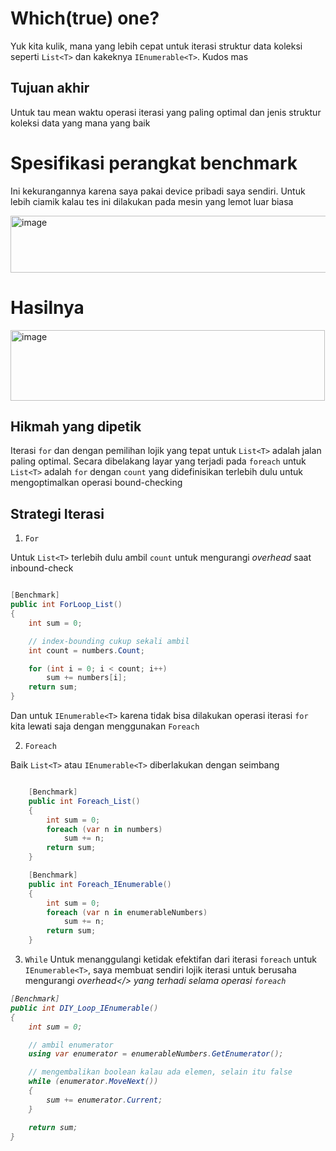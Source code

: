 # Which(true) one? 
Yuk kita kulik, mana yang lebih cepat untuk iterasi struktur data koleksi seperti `List<T>` dan kakeknya `IEnumerable<T>`. Kudos mas [](url)

## Tujuan akhir
Untuk tau mean waktu operasi iterasi yang paling optimal dan jenis struktur koleksi data yang mana yang baik

# Spesifikasi perangkat benchmark
Ini kekurangannya karena saya pakai device pribadi saya sendiri. Untuk lebih ciamik kalau tes ini dilakukan pada mesin yang lemot luar biasa

<img width="665" height="91" alt="image" src="https://github.com/user-attachments/assets/ed72d8b3-6d16-4d0b-9242-7629f0654f7b" />

# Hasilnya

<img width="503" height="113" alt="image" src="https://github.com/user-attachments/assets/4031d086-5ced-4768-ab92-6ee73dba9b7a" />

## Hikmah yang dipetik

Iterasi `for` dan dengan pemilihan lojik yang tepat untuk `List<T>` adalah jalan paling optimal. Secara dibelakang layar yang terjadi pada `foreach` untuk `List<T>` adalah `for` dengan `count` yang didefinisikan terlebih dulu untuk mengoptimalkan operasi bound-checking

## Strategi Iterasi
1. `For`

Untuk `List<T>` terlebih dulu ambil `count` untuk mengurangi <i>overhead</i> saat inbound-check
```cs

[Benchmark]
public int ForLoop_List()
{
    int sum = 0;

    // index-bounding cukup sekali ambil
    int count = numbers.Count;

    for (int i = 0; i < count; i++)
        sum += numbers[i];
    return sum;
}
```

Dan untuk `IEnumerable<T>` karena tidak bisa dilakukan operasi iterasi `for` kita lewati saja dengan menggunakan `Foreach`

2. `Foreach`

Baik `List<T>` atau `IEnumerable<T>` diberlakukan dengan seimbang
```cs

    [Benchmark]
    public int Foreach_List()
    {
        int sum = 0;
        foreach (var n in numbers)
            sum += n;
        return sum;
    }

    [Benchmark]
    public int Foreach_IEnumerable()
    {
        int sum = 0;
        foreach (var n in enumerableNumbers)
            sum += n;
        return sum;
    }
```

3. `While`
Untuk menanggulangi ketidak efektifan dari iterasi `foreach` untuk `IEnumerable<T>`, saya membuat sendiri lojik iterasi untuk berusaha mengurangi <i>overhead</> yang terhadi selama operasi `foreach`

```cs
[Benchmark]
public int DIY_Loop_IEnumerable()
{
    int sum = 0;

    // ambil enumerator
    using var enumerator = enumerableNumbers.GetEnumerator();

    // mengembalikan boolean kalau ada elemen, selain itu false
    while (enumerator.MoveNext())
    {
        sum += enumerator.Current;
    }

    return sum;
}
```


